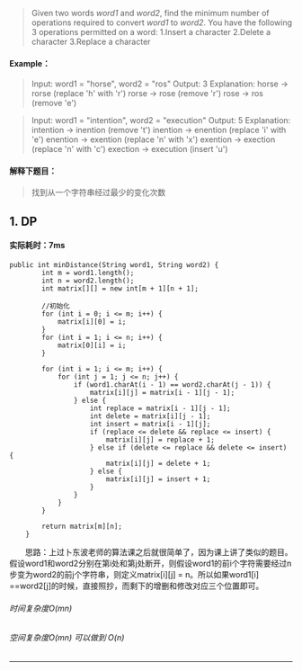 > Given two words *word1* and *word2*, find the minimum number of operations required to convert *word1* to *word2*.
You have the following 3 operations permitted on a word:
1.Insert a character
2.Delete a character
3.Replace a character
#### Example：
> Input: word1 = "horse", word2 = "ros"
Output: 3
Explanation: 
horse -> rorse (replace 'h' with 'r')
rorse -> rose (remove 'r')
rose -> ros (remove 'e')

> Input: word1 = "intention", word2 = "execution"
Output: 5
Explanation: 
intention -> inention (remove 't')
inention -> enention (replace 'i' with 'e')
enention -> exention (replace 'n' with 'x')
exention -> exection (replace 'n' with 'c')
exection -> execution (insert 'u')

#### 解释下题目：
> 找到从一个字符串经过最少的变化次数


## 1. DP
#### 实际耗时：7ms
```
public int minDistance(String word1, String word2) {
        int m = word1.length();
        int n = word2.length();
        int matrix[][] = new int[m + 1][n + 1];

        //初始化
        for (int i = 0; i <= m; i++) {
            matrix[i][0] = i;
        }
        for (int i = 1; i <= n; i++) {
            matrix[0][i] = i;
        }

        for (int i = 1; i <= m; i++) {
            for (int j = 1; j <= n; j++) {
                if (word1.charAt(i - 1) == word2.charAt(j - 1)) {
                    matrix[i][j] = matrix[i - 1][j - 1];
                } else {
                    int replace = matrix[i - 1][j - 1];
                    int delete = matrix[i][j - 1];
                    int insert = matrix[i - 1][j];
                    if (replace <= delete && replace <= insert) {
                        matrix[i][j] = replace + 1;
                    } else if (delete <= replace && delete <= insert) {
                        matrix[i][j] = delete + 1;
                    } else {
                        matrix[i][j] = insert + 1;
                    }
                }
            }
        }

        return matrix[m][n];
    }
```
&emsp;&emsp;思路：上过卜东波老师的算法课之后就很简单了，因为课上讲了类似的题目。假设word1和word2分别在第i处和第j处断开，则假设word1的前i个字符需要经过n步变为word2的前j个字符串，则定义matrix[i][j] = n。所以如果word1[i] ==word2[j]的时候，直接照抄，而剩下的增删和修改对应三个位置即可。 
###### 时间复杂度O(mn)
###### 空间复杂度O(mn) 可以做到 O(n)
---------
